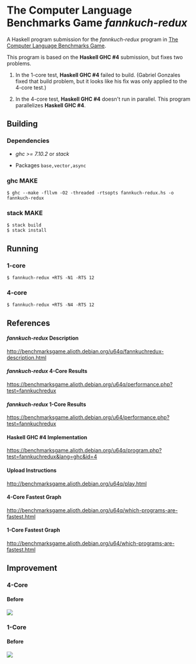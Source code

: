 # The Computer Language Benchmarks Game _fannkuch-redux_

A Haskell program submission for the _fannkuch-redux_ program in [The Computer Language Benchmarks Game](http://benchmarksgame.alioth.debian.org/).

This program is based on the __Haskell GHC #4__ submission, but fixes two problems.

1. In the 1-core test, __Haskell GHC #4__ failed to build. (Gabriel Gonzales fixed that build problem, but it looks like his fix was only applied to the 4-core test.)

2. In the 4-core test, __Haskell GHC #4__ doesn't run in parallel. This program parallelizes __Haskell GHC #4__.

## Building

### Dependencies

* _ghc >= 7.10.2_ or _stack_

* Packages `base,vector,async`

### ghc MAKE
```
$ ghc --make -fllvm -O2 -threaded -rtsopts fannkuch-redux.hs -o fannkuch-redux
```

### stack MAKE
```
$ stack build
$ stack install
```

## Running

### 1-core
```
$ fannkuch-redux +RTS -N1 -RTS 12
```

### 4-core
```
$ fannkuch-redux +RTS -N4 -RTS 12
```



## References

#### _fannkuch-redux_ Description
http://benchmarksgame.alioth.debian.org/u64q/fannkuchredux-description.html

#### _fannkuch-redux_ 4-Core Results
https://benchmarksgame.alioth.debian.org/u64q/performance.php?test=fannkuchredux

#### _fannkuch-redux_ 1-Core Results
https://benchmarksgame.alioth.debian.org/u64/performance.php?test=fannkuchredux

#### Haskell GHC #4 Implementation
https://benchmarksgame.alioth.debian.org/u64q/program.php?test=fannkuchredux&lang=ghc&id=4

#### Upload Instructions
http://benchmarksgame.alioth.debian.org/u64q/play.html

#### 4-Core Fastest Graph
http://benchmarksgame.alioth.debian.org/u64q/which-programs-are-fastest.html

#### 1-Core Fastest Graph
http://benchmarksgame.alioth.debian.org/u64/which-programs-are-fastest.html

## Improvement

### 4-Core

#### Before
<img src="http://jamesdbrock.github.io/fannkuch-redux/benchmarksgame.which-programs-are-fastest-firstlast.u64q.20160218.svg" />

### 1-Core

#### Before
<img src="http://jamesdbrock.github.io/fannkuch-redux/benchmarksgame.which-programs-are-fastest-middle.u64.20151022.svg" />
